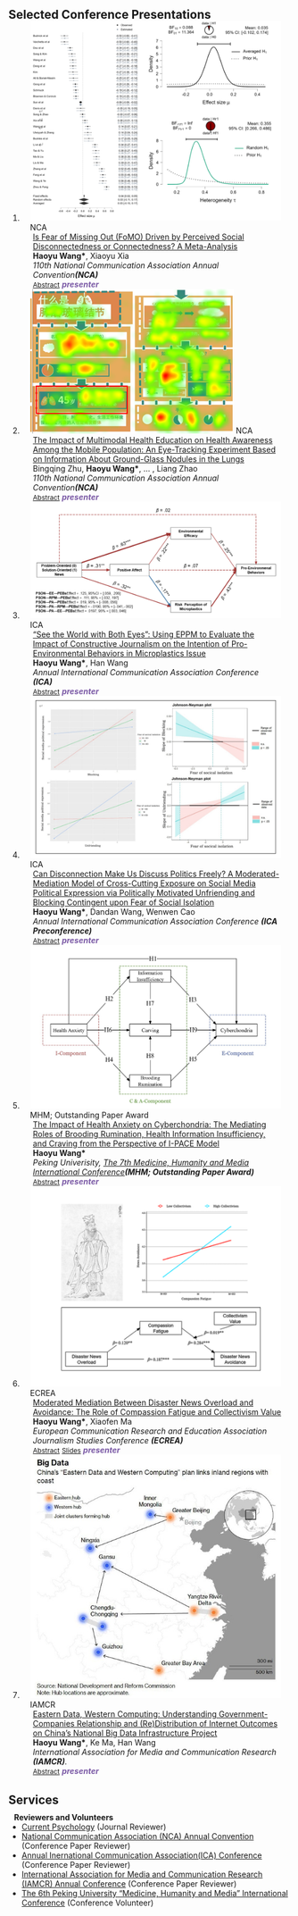 <h2 id="Selected COnference Presentations" style="margin: 2px 0px -15px;">Selected Conference Presentations</h2>

<div class="publications">
<ol class="bibliography">

<!-- 
<li>
<div class="pub-row">

  <div class="col-sm-3 abbr" style="position: relative;padding-right: 15px;padding-left: 15px;">
    <img src="assets/img/principalmanifold.png" class="teaser img-fluid z-depth-1">
    <abbr class="badge">ICA</abbr>
  </div>

  <div class="col-sm-9" style="position: relative;padding-right: 15px;padding-left: 20px;">
    <div class="title"><a href="https://arxiv.org/abs/2306.06534">Principal and Self-Consistent Positive Semi-Defnite Manifolds</a></div>
    <div class="author"><strong>Hanchao Zhang, Thaddeus Tarpey</strong></div>
    <div class="periodical"><em>arXiv <strong>(arXiv)</strong>, Aug. 2023.</em></div>
    <div class="links">
    <a href="assets/files/single.html" class="btn btn-sm z-depth-0" role="button" target="_blank" style="font-size:12px;">Website</a>
      <a href="https://arxiv.org/pdf/2306.06534.pdf" class="btn btn-sm z-depth-0" role="button" target="_blank" style="font-size:12px;">PDF</a>
      <a href="https://github.com/Hanchao-Zhang/Self-Consistency-Clustering" class="btn btn-sm z-depth-0" role="button" target="_blank" style="font-size:12px;">GitHub</a>
      <a href="https://pypi.org/project/KTensors/" class="btn btn-sm z-depth-0" role="button" target="_blank" style="font-size:12px;">Package</a>
      <a href="assets/files/KTensors.bib" class="btn btn-sm z-depth-0" role="button" target="_blank" style="font-size:12px;">BibTeX</a>
      <strong><i style="color:#7b5aa6">arXiv.org</i></strong>
    </div>
  </div>
</div>
</li> -->


<li>
<div class="pub-row">

  <div class="col-sm-3 abbr" style="position: relative;padding-right: 15px;padding-left: 15px;">
    <img src="assets/fo.png" class="teaser img-fluid z-depth-1">
    <abbr class="badge">NCA</abbr>
  </div>

  <div class="col-sm-9" style="position: relative;padding-right: 20px;padding-left: 20px;">
    <div class="title"><a href="assets/FoMO.pdf">Is Fear of Missing Out (FoMO) Driven by Perceived Social Disconnectedness or Connectedness? A Meta-Analysis</a></div>
    <div class="author"><strong>Haoyu Wang*</strong>, Xiaoyu Xia</div>
    <div class="periodical"><em>110th National Communication Association Annual Convention<strong>(NCA)</strong></em></div>
    <div class="links">
      <a href="assets/FoMO.pdf" class="btn btn-sm z-depth-0" role="button" target="_blank" style="font-size:12px;">Abstract</a>
      <strong><i style="color:#7b5aa6">presenter</i></strong>
    </div>
  </div>
</div>
</li>

<li>
<div class="pub-row">

  <div class="col-sm-3 abbr" style="position: relative;padding-right: 15px;padding-left: 15px;">
    <img src="assets/lung.png" class="teaser img-fluid z-depth-1">
    <abbr class="badge">NCA</abbr>
  </div>

  <div class="col-sm-9" style="position: relative;padding-right: 20px;padding-left: 20px;">
    <div class="title"><a href="assets/3214.pdf">The Impact of Multimodal Health Education on Health Awareness Among the Mobile Population: An Eye-Tracking Experiment Based on Information About Ground-Glass Nodules in the Lungs</a></div>
    <div class="author">Bingqing Zhu, <strong>Haoyu Wang*</strong>, ... , Liang Zhao</div>
    <div class="periodical"><em>110th National Communication Association Annual Convention<strong>(NCA)</strong></em></div>
    <div class="links">
      <a href="assets/3214.pdf" class="btn btn-sm z-depth-0" role="button" target="_blank" style="font-size:12px;">Abstract</a>
      <strong><i style="color:#7b5aa6">presenter</i></strong>
    </div>
  </div>
</div>
</li>


<li>
<div class="pub-row">

  <div class="col-sm-3 abbr" style="position: relative;padding-right: 15px;padding-left: 15px;">
    <img src="assets/peb.png" class="teaser img-fluid z-depth-1">
    <abbr class="badge">ICA</abbr>
  </div>

  <div class="col-sm-9" style="position: relative;padding-right: 20px;padding-left: 20px;">
    <div class="title"><a href="assets/PEBs.pdf">“See the World with Both Eyes”: Using EPPM to Evaluate the Impact of Constructive Journalism on the Intention of Pro-Environmental Behaviors in Microplastics Issue</a></div>
    <div class="author"><strong>Haoyu Wang*</strong>, Han Wang</div>
    <div class="periodical"><em> Annual International Communication Association Conference <strong>(ICA)</strong></em></div>
    <div class="links">
      <a href="assets/PEBs.pdf" class="btn btn-sm z-depth-0" role="button" target="_blank" style="font-size:12px;">Abstract</a>
      <strong><i style="color:#7b5aa6">presenter</i></strong>
    </div>
  </div>
</div>
</li> 

<li>
<div class="pub-row">

  <div class="col-sm-3 abbr" style="position: relative;padding-right: 15px;padding-left: 15px;">
    <img src="assets/unfriend.png" class="teaser img-fluid z-depth-1">
    <abbr class="badge">ICA</abbr>
  </div>

  <div class="col-sm-9" style="position: relative;padding-right: 15px;padding-left: 20px;">
    <div class="title"><a href="assets/unfriending.pdf">Can Disconnection Make Us Discuss Politics Freely? A Moderated-Mediation Model of Cross-Cutting Exposure on Social Media Political Expression via Politically Motivated Unfriending and Blocking Contingent upon Fear of Social Isolation</a></div>
    <div class="author"><strong>Haoyu Wang*</strong>, Dandan Wang, Wenwen Cao</div>
    <div class="periodical"><em>Annual International Communication Association Conference <strong>(ICA Preconference)</strong></em></div>
    <div class="links">
      <a href="assets/unfriending.pdf" class="btn btn-sm z-depth-0" role="button" target="_blank" style="font-size:12px;">Abstract</a>
      <strong><i style="color:#7b5aa6">presenter</i></strong>
    </div>
  </div>
</div>
</li>

  <li>
<div class="pub-row">

  <div class="col-sm-3 abbr" style="position: relative;padding-right: 15px;padding-left: 15px;">
    <img src="assets/cyber.png" class="teaser img-fluid z-depth-1">
    <abbr class="badge">MHM; Outstanding Paper Award</abbr>
  </div>

  <div class="col-sm-9" style="position: relative;padding-right: 15px;padding-left: 20px;">
    <div class="title"><a href="assets/cyberchondria.pdf">The Impact of Health Anxiety on Cyberchondria: The Mediating Roles of Brooding Rumination, Health Information Insufficiency, and Craving from the Perspective of I-PACE Model</a></div>
    <div class="author"><strong>Haoyu Wang*</strong></div>
    <div class="periodical"><em>Peking Univerisity, <a href="https://mp.weixin.qq.com/s/52sjxqy_7mqXIJ-oZzFrIw" target="_blank">The 7th Medicine, Humanity and Media International Conference</a><strong>(MHM; Outstanding Paper Award)</strong></em></div>
    <div class="links">
      <a href="assets/cyberchondria.pdf" class="btn btn-sm z-depth-0" role="button" target="_blank" style="font-size:12px;">Abstract</a>
      <strong><i style="color:#7b5aa6">presenter</i></strong>
    </div>
  </div>
</div>
</li>

  <li>
<div class="pub-row">

  <div class="col-sm-3 abbr" style="position: relative;padding-right: 15px;padding-left: 15px;">
    <img src="assets/disaster3.png" class="teaser img-fluid z-depth-1">
    <abbr class="badge">ECREA</abbr>
  </div>

  <div class="col-sm-9" style="position: relative;padding-right: 15px;padding-left: 20px;">
    <div class="title"><a href="assets/ECREA.pdf" target="_blank">Moderated Mediation Between Disaster News Overload and Avoidance: The Role of Compassion Fatigue and Collectivism Value</a></div>
    <div class="author"><strong>Haoyu Wang*</strong>, Xiaofen Ma </div>
    <div class="periodical"><em>European Communication Research and Education Association Journalism Studies Conference <strong>(ECREA)</strong></em></div>
    <div class="links">
      <a href="assets/ECREA.pdf" class="btn btn-sm z-depth-0" role="button" target="_blank" style="font-size:12px;">Abstract</a>
      <a href="assets/wanghaoyu_ppt_ECREA.pdf" class="btn btn-sm z-depth-0" role="button" target="_blank" style="font-size:12px;">Slides</a>
      <strong><i style="color:#7b5aa6">presenter</i></strong>
    </div>
  </div>
</div>
</li>

  <li>
<div class="pub-row">

  <div class="col-sm-3 abbr" style="position: relative;padding-right: 15px;padding-left: 15px;">
    <img src="assets/IAMCR.png" class="teaser img-fluid z-depth-1">
    <abbr class="badge">IAMCR</abbr>
  </div>

  <div class="col-sm-9" style="position: relative;padding-right: 15px;padding-left: 20px;">
    <div class="title"><a href="assets/IAMCR_CPT.pdf" target="_blank">Eastern Data, Western Computing: Understanding Government-Companies Relationship and (Re)Distribution of Internet Outcomes on China’s National Big Data Infrastructure Project</a></div>
    <div class="author"><strong>Haoyu Wang*</strong>, Ke Ma, Han Wang </div>
    <div class="periodical"><em>International Association for Media and Communication Research <strong>(IAMCR)</strong>.</em></div>
    <div class="links">
      <a href="IAMCR_CPT.pdf" class="btn btn-sm z-depth-0" role="button" target="_blank" style="font-size:12px;">Abstract</a>
      <strong><i style="color:#7b5aa6">presenter</i></strong>
    </div>
  </div>
</div>
</li>

<br>

</ol>
</div>

<h2 id="Services" style="margin: 2px 0px 5px;">Services</h2>
<h4 style="margin: 10px 10px 0;">Reviewers and Volunteers</h4>

<ul style="margin:0 0 10px;">
  <li><a href="https://link.springer.com/journal/12144" target="_blank">Current Psychology</a> (Journal Reviewer)</li>
  <li><a href="https://www.natcom.org/" target="_blank">National Communication Association (NCA) Annual Convention</a> (Conference Paper Reviewer)</li>
  <li><a href="https://www.icahdq.org/default.aspx" target="_blank">Annual Inernational Communication Association(ICA) Conference</a> (Conference Paper Reviewer)</li>
  <li><a href="https://iamcr.org/" target="_blank">International Association for Media and Communication Research (IAMCR) Annual Conference</a> (Conference Paper Reviewer)</li>
  <li><a href="https://mp.weixin.qq.com/s/52sjxqy_7mqXIJ-oZzFrIw" target="_blank">The 6th Peking University “Medicine, Humanity and Media” International Conference</a> (Conference Volunteer)</li>
</ul>

<br>



